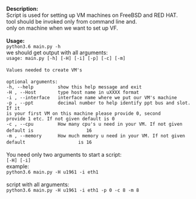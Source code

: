 **Description:**<br/>
Script is used for setting up VM machines on FreeBSD and RED HAT.<br/>
tool should be invoked only from command line and.<br/>
only on machine when we want to set up VF.<br/>
<br/>
**Usage:**<br/>
`python3.6 main.py -h`<br/>
we should get output with all arguments:<br/>
`usage: main.py [-h] [-H] [-i] [-p] [-c] [-m]` <br/>
<br/>
`Values needed to create VM's` <br/>
<br/>
`optional arguments:`<br/>
  `-h, --help         show this help message and exit`<br/>
  `-H , --Host        type host name in uXXXX format` <br/>
  `-i , --interface   interface name where we put our VM's machine`<br/>
  `-p , --ppt         decimal number to help identify ppt bus and slot. If it`<br/>
                        `is your first VM on this machine please provide 0, second `<br/>
                     `provide 1 etc. If not given default is 0`<br/>
  `-c , --cpu         How many cpu's u need in your VM. If not given default is`
  `                   16`<br/>
  `-m , --memory      How much memory u need in your VM. If not given default`
  `                   is 16`<br/>
<br/>
You need only two arguments to start a script:<br/>
`[-H] [-i]`<br/>
example:<br/>
`python3.6 main.py -H u1961 -i eth1`<br/>
<br/>
script with all arguments:<br/>
`python3.6 main.py -H u1961 -i eth1 -p 0 -c 8 -m 8`<br/>

